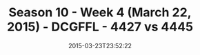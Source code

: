 ---
title: Season 10 - Week 4 (March 22, 2015) - DCGFFL - 4427 vs 4445
teams_score:
- team: 4427
  score:
- team: 4445
  score: 12
mvp: Bryan S. (Gold), Andy P. (Slate)
game-ball: N/A
sportsperson: ''
season: 10
week:
date: '2015-03-23T23:52:22'
pageid: season-10-week-four-4427-vs-4445
---